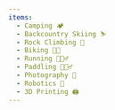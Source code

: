 ```yaml
---
items:
  - Camping 🏕️
  - Backcountry Skiing ⛷️
  - Rock Climbing 🧗
  - Biking 🚴🏼
  - Running 🏃🏻‍♂️
  - Paddling 🚣🏻‍♂️
  - Photography 📸
  - Robotics 🤖
  - 3D Printing 🖨️
---
```

